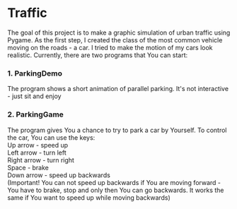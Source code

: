# Traffic
The goal of this project is to make a graphic simulation of urban traffic using Pygame. As the first step, I created the class of the most common vehicle moving on the roads - a car.
I tried to make the motion of my cars look realistic. Currently, there are two programs that You can start:

### 1. ParkingDemo
The program shows a short animation of parallel parking. It's not interactive - just sit and enjoy

### 2. ParkingGame
The program gives You a chance to try to park a car by Yourself. To control the car, You can use the keys:  
Up arrow - speed up  
Left arrow - turn left  
Right arrow - turn right  
Space - brake  
Down arrow - speed up backwards  
(Important! You can not speed up backwards if You are moving forward - You have to brake, stop and only then You can go backwards. It works the same
if You want to speed up while moving backwards)
